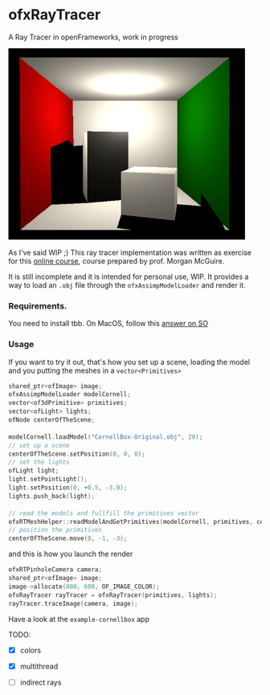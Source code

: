 # ofxRayTracer
A Ray Tracer in openFrameworks, work in progress

![current](img/current.jpg)

As I've said WIP ;)
This ray tracer implementation was written as exercise for this [online course](http://graphicscodex.com/projects/rays/index.html), course prepared by prof. Morgan McGuire.

It is still incomplete and it is intended for personal use, WIP. It provides a way to load an `.obj` file through the `ofxAssimpModelLoader` and render it.

### Requirements.
You need to install tbb. On MacOS, follow this [answer on SO](https://stackoverflow.com/questions/45884514/what-are-xcode-8-environment-variables-to-run-intel-threading-building-blocks)

### Usage

 If you want to try it out, that's how you set up a scene, loading the model and you putting the meshes in a `vector<Primitives>`


```cpp
shared_ptr<ofImage> image;
ofxAssimpModelLoader modelCornell;
vector<of3dPrimitive> primitives;
vector<ofLight>	lights;
ofNode centerOfTheScene;

modelCornell.loadModel("CornellBox-Original.obj", 20);
// set up a scene
centerOfTheScene.setPosition(0, 0, 0);
// set the lights
ofLight light;
light.setPointLight();
light.setPosition(0, +0.5, -3.0);
lights.push_back(light);

// read the models and fullfill the primitives vector
ofxRTMeshHelper::readModelAndGetPrimitives(modelCornell, primitives, centerOfTheScene);
// position the primitives
centerOfTheScene.move(0, -1, -3);
```

and this is how you launch the render

```cpp
ofxRTPinholeCamera camera;
shared_ptr<ofImage> image;
image->allocate(800, 600, OF_IMAGE_COLOR);
ofxRayTracer rayTracer = ofxRayTracer(primitives, lights);
rayTracer.traceImage(camera, image);
```

Have a look at the `example-cornellbox` app

TODO:

- [x] colors
- [x] multithread
- [ ] indirect rays

